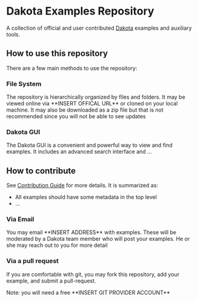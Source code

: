 # Dakota Examples Repository

A collection of official and user contributed [Dakota][] examples and auxiliary tools.

[Dakota]:https://dakota.sandia.gov/


## How to use this repository

There are a few main methods to use the repository:

### File System

The repository is hierarchically organized by files and folders. It may be viewed online via \*\*INSERT OFFICAL URL\*\* or cloned on your local machine. It may also be downloaded as a zip file but that is not recommended since you will not be able to see updates

### Dakota GUI

The Dakota GUI is a convenient and powerful way to view and find examples. It includes an advanced search interface and ...

## How to contribute

See [Contribution Guide](path/to/guide.md) for more details. It is summarized as:

* All examples should have some metadata in the top level
* ...

### Via Email

You may email \*\*INSERT ADDRESS\*\* with examples. These will be moderated by a Dakota team member who will post your examples. He or she may reach out to you for more detail

### Via a pull request

If you are comfortable with git, you may fork this repository, add your example, and submit a pull-request. 

Note: you will need a free \*\*INSERT GIT PROVIDER ACCOUNT\*\*


